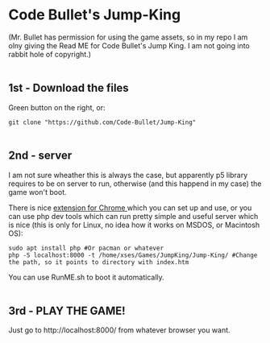 # Code Bullet's Jump-King

(Mr. Bullet has permission for using the game assets, so in my repo I am olny giving the Read ME for Code Bullet's Jump King. I am not going into rabbit hole of copyright.)
</br>
</br>

## 1st - Download the files

Green button on the right, or:

`git clone "https://github.com/Code-Bullet/Jump-King"`
</br>
</br>

## 2nd - server

I am not sure wheather this is always the case, but apparently p5 library requires to be on server to run, otherwise (and this happend in my case) the game won't boot.


There is nice <a href="https://chrome.google.com/webstore/detail/web-server-for-chrome/ofhbbkphhbklhfoeikjpcbhemlocgigb/related?hl=en"> extension for Chrome </a> which you can set up and use,
or you can use php dev tools which can run pretty simple and useful server which is nice (this is only for Linux, no idea how it works on MSDOS, or Macintosh OS):

`sudo apt install php #Or pacman or whatever` </br>
`php -S localhost:8000 -t /home/xses/Games/JumpKing/Jump-King/ #Change the path, so it points to directory with index.htm`

You can use RunME.sh to boot it automatically.
</br>
</br>


## 3rd - PLAY THE GAME!

Just go to http://localhost:8000/ from whatever browser you want.
